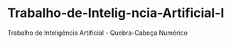 # Trabalho-de-Intelig-ncia-Artificial-I
Trabalho de Inteligência Artificial - Quebra-Cabeça Numérico
